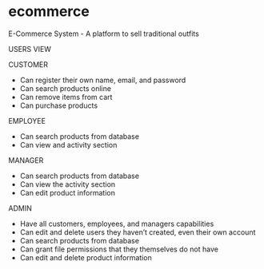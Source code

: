 # ecommerce
E-Commerce System - A platform to sell traditional outfits


USERS VIEW

CUSTOMER
- Can register their own name, email, and password
- Can search products online
- Can remove items from cart
- Can purchase products


EMPLOYEE
- Can search products from database
- Can view and activity section

	
MANAGER
- Can search products from database
- Can view the activity section
- Can edit product information


ADMIN
- Have all customers, employees, and managers capabilities
- Can edit and delete users they haven’t created, even their own account
- Can search products from database
- Can grant file permissions that they themselves do not have
- Can edit and delete product information
